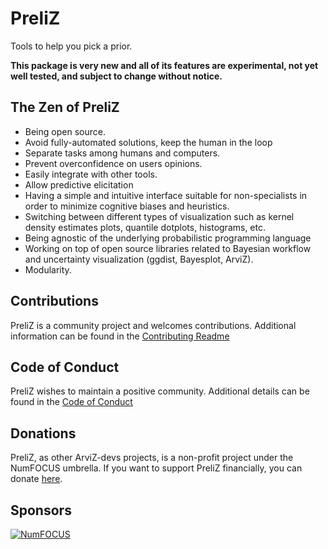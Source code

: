 # PreliZ
Tools to help you pick a prior.


**This package is very new and all of its features are experimental, not yet well tested, and subject to change without notice.**

## The Zen of PreliZ
* Being open source. 
* Avoid fully-automated solutions, keep the human in the loop
* Separate tasks among humans and computers.
* Prevent overconfidence on users opinions.
* Easily integrate with other tools.
* Allow predictive elicitation
* Having a simple and intuitive interface suitable for non-specialists in order to minimize cognitive biases and heuristics.
* Switching between different types of visualization such as kernel density estimates plots, quantile dotplots, histograms, etc. 
* Being agnostic of the underlying probabilistic programming language
* Working on top of open source libraries related to Bayesian workflow and uncertainty visualization (ggdist, Bayesplot, ArviZ).
* Modularity.


## Contributions
PreliZ is a community project and welcomes contributions.
Additional information can be found in the [Contributing Readme](https://github.com/arviz-devs/preliz/blob/main/CONTRIBUTING.md)


## Code of Conduct
PreliZ wishes to maintain a positive community. Additional details
can be found in the [Code of Conduct](https://github.com/arviz-devs/preliz/blob/main/CODE_OF_CONDUCT.md)

## Donations
PreliZ, as other ArviZ-devs projects, is a non-profit project under the NumFOCUS umbrella. If you want to support PreliZ financially, you can donate [here](https://numfocus.org/donate-to-arviz).

## Sponsors
[![NumFOCUS](https://www.numfocus.org/wp-content/uploads/2017/07/NumFocus_LRG.png)](https://numfocus.org)
